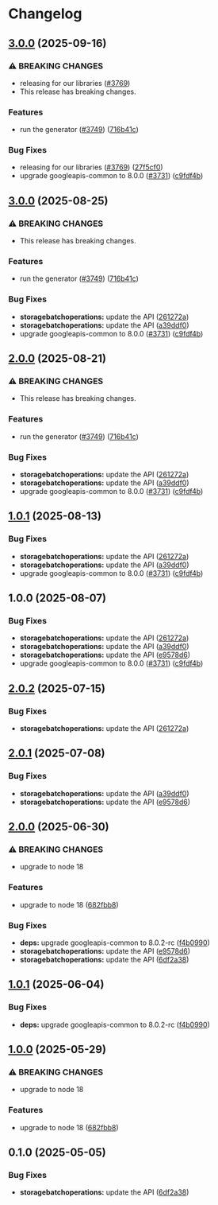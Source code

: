 # Changelog

## [3.0.0](https://github.com/googleapis/google-api-nodejs-client/compare/storagebatchoperations-v2.0.2...storagebatchoperations-v3.0.0) (2025-09-16)


### ⚠ BREAKING CHANGES

* releasing for our libraries ([#3769](https://github.com/googleapis/google-api-nodejs-client/issues/3769))
* This release has breaking changes.

### Features

* run the generator ([#3749](https://github.com/googleapis/google-api-nodejs-client/issues/3749)) ([716b41c](https://github.com/googleapis/google-api-nodejs-client/commit/716b41cf75e2983777ae1f40f2ef0e01a85bcce3))


### Bug Fixes

* releasing for our libraries ([#3769](https://github.com/googleapis/google-api-nodejs-client/issues/3769)) ([27f5cf0](https://github.com/googleapis/google-api-nodejs-client/commit/27f5cf0a0190a5e8e8bf970f7a7cf77c409f093e))
* upgrade googleapis-common to 8.0.0  ([#3731](https://github.com/googleapis/google-api-nodejs-client/issues/3731)) ([c9fdf4b](https://github.com/googleapis/google-api-nodejs-client/commit/c9fdf4b34d6c9bcf608eee35dd281d4680be9797))

## [3.0.0](https://github.com/googleapis/google-api-nodejs-client/compare/storagebatchoperations-v2.0.0...storagebatchoperations-v3.0.0) (2025-08-25)


### ⚠ BREAKING CHANGES

* This release has breaking changes.

### Features

* run the generator ([#3749](https://github.com/googleapis/google-api-nodejs-client/issues/3749)) ([716b41c](https://github.com/googleapis/google-api-nodejs-client/commit/716b41cf75e2983777ae1f40f2ef0e01a85bcce3))


### Bug Fixes

* **storagebatchoperations:** update the API ([261272a](https://github.com/googleapis/google-api-nodejs-client/commit/261272a62fe04d5e5e91837ff00152871aa4d37b))
* **storagebatchoperations:** update the API ([a39ddf0](https://github.com/googleapis/google-api-nodejs-client/commit/a39ddf07434abff420fe1ae0d013580c43c854c2))
* upgrade googleapis-common to 8.0.0  ([#3731](https://github.com/googleapis/google-api-nodejs-client/issues/3731)) ([c9fdf4b](https://github.com/googleapis/google-api-nodejs-client/commit/c9fdf4b34d6c9bcf608eee35dd281d4680be9797))

## [2.0.0](https://github.com/googleapis/google-api-nodejs-client/compare/storagebatchoperations-v1.0.1...storagebatchoperations-v2.0.0) (2025-08-21)


### ⚠ BREAKING CHANGES

* This release has breaking changes.

### Features

* run the generator ([#3749](https://github.com/googleapis/google-api-nodejs-client/issues/3749)) ([716b41c](https://github.com/googleapis/google-api-nodejs-client/commit/716b41cf75e2983777ae1f40f2ef0e01a85bcce3))


### Bug Fixes

* **storagebatchoperations:** update the API ([261272a](https://github.com/googleapis/google-api-nodejs-client/commit/261272a62fe04d5e5e91837ff00152871aa4d37b))
* **storagebatchoperations:** update the API ([a39ddf0](https://github.com/googleapis/google-api-nodejs-client/commit/a39ddf07434abff420fe1ae0d013580c43c854c2))
* upgrade googleapis-common to 8.0.0  ([#3731](https://github.com/googleapis/google-api-nodejs-client/issues/3731)) ([c9fdf4b](https://github.com/googleapis/google-api-nodejs-client/commit/c9fdf4b34d6c9bcf608eee35dd281d4680be9797))

## [1.0.1](https://github.com/googleapis/google-api-nodejs-client/compare/storagebatchoperations-v1.0.0...storagebatchoperations-v1.0.1) (2025-08-13)


### Bug Fixes

* **storagebatchoperations:** update the API ([261272a](https://github.com/googleapis/google-api-nodejs-client/commit/261272a62fe04d5e5e91837ff00152871aa4d37b))
* **storagebatchoperations:** update the API ([a39ddf0](https://github.com/googleapis/google-api-nodejs-client/commit/a39ddf07434abff420fe1ae0d013580c43c854c2))
* upgrade googleapis-common to 8.0.0  ([#3731](https://github.com/googleapis/google-api-nodejs-client/issues/3731)) ([c9fdf4b](https://github.com/googleapis/google-api-nodejs-client/commit/c9fdf4b34d6c9bcf608eee35dd281d4680be9797))

## 1.0.0 (2025-08-07)


### Bug Fixes

* **storagebatchoperations:** update the API ([261272a](https://github.com/googleapis/google-api-nodejs-client/commit/261272a62fe04d5e5e91837ff00152871aa4d37b))
* **storagebatchoperations:** update the API ([a39ddf0](https://github.com/googleapis/google-api-nodejs-client/commit/a39ddf07434abff420fe1ae0d013580c43c854c2))
* **storagebatchoperations:** update the API ([e9578d6](https://github.com/googleapis/google-api-nodejs-client/commit/e9578d68e1ccb5594fbefdbbc7c47afdc94a2659))
* upgrade googleapis-common to 8.0.0  ([#3731](https://github.com/googleapis/google-api-nodejs-client/issues/3731)) ([c9fdf4b](https://github.com/googleapis/google-api-nodejs-client/commit/c9fdf4b34d6c9bcf608eee35dd281d4680be9797))

## [2.0.2](https://github.com/googleapis/google-api-nodejs-client/compare/storagebatchoperations-v2.0.1...storagebatchoperations-v2.0.2) (2025-07-15)


### Bug Fixes

* **storagebatchoperations:** update the API ([261272a](https://github.com/googleapis/google-api-nodejs-client/commit/261272a62fe04d5e5e91837ff00152871aa4d37b))

## [2.0.1](https://github.com/googleapis/google-api-nodejs-client/compare/storagebatchoperations-v2.0.0...storagebatchoperations-v2.0.1) (2025-07-08)


### Bug Fixes

* **storagebatchoperations:** update the API ([a39ddf0](https://github.com/googleapis/google-api-nodejs-client/commit/a39ddf07434abff420fe1ae0d013580c43c854c2))
* **storagebatchoperations:** update the API ([e9578d6](https://github.com/googleapis/google-api-nodejs-client/commit/e9578d68e1ccb5594fbefdbbc7c47afdc94a2659))

## [2.0.0](https://github.com/googleapis/google-api-nodejs-client/compare/storagebatchoperations-v1.0.1...storagebatchoperations-v2.0.0) (2025-06-30)


### ⚠ BREAKING CHANGES

* upgrade to node 18

### Features

* upgrade to node 18 ([682fbb8](https://github.com/googleapis/google-api-nodejs-client/commit/682fbb869189ae92b3e9a194d37d0548af0c1f92))


### Bug Fixes

* **deps:** upgrade googleapis-common to 8.0.2-rc ([f4b0990](https://github.com/googleapis/google-api-nodejs-client/commit/f4b099071040cfbcfe4a2e7d487d45ee93b369e0))
* **storagebatchoperations:** update the API ([e9578d6](https://github.com/googleapis/google-api-nodejs-client/commit/e9578d68e1ccb5594fbefdbbc7c47afdc94a2659))
* **storagebatchoperations:** update the API ([6df2a38](https://github.com/googleapis/google-api-nodejs-client/commit/6df2a38a734808c98d2aba7ffabd73904a12421c))

## [1.0.1](https://github.com/googleapis/google-api-nodejs-client/compare/storagebatchoperations-v1.0.0...storagebatchoperations-v1.0.1) (2025-06-04)


### Bug Fixes

* **deps:** upgrade googleapis-common to 8.0.2-rc ([f4b0990](https://github.com/googleapis/google-api-nodejs-client/commit/f4b099071040cfbcfe4a2e7d487d45ee93b369e0))

## [1.0.0](https://github.com/googleapis/google-api-nodejs-client/compare/storagebatchoperations-v0.1.0...storagebatchoperations-v1.0.0) (2025-05-29)


### ⚠ BREAKING CHANGES

* upgrade to node 18

### Features

* upgrade to node 18 ([682fbb8](https://github.com/googleapis/google-api-nodejs-client/commit/682fbb869189ae92b3e9a194d37d0548af0c1f92))

## 0.1.0 (2025-05-05)


### Bug Fixes

* **storagebatchoperations:** update the API ([6df2a38](https://github.com/googleapis/google-api-nodejs-client/commit/6df2a38a734808c98d2aba7ffabd73904a12421c))
